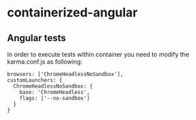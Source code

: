 # containerized-angular

## Angular tests

In order to execute tests within container you need to modify the karma.conf.js as following:

```
browsers: ['ChromeHeadlessNoSandbox'],
customLaunchers: {
  ChromeHeadlessNoSandbox: {
    base: 'ChromeHeadless',
    flags: ['--no-sandbox']
  }
}
```
